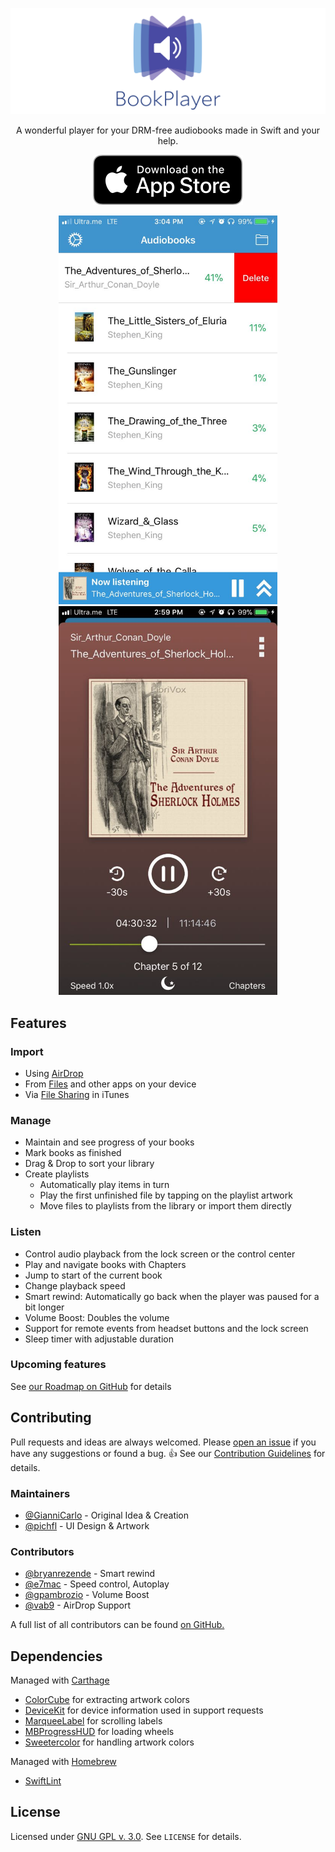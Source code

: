 ![BookPlayer](./.github/readme-header.png)

<p align="center">A wonderful player for your DRM-free audiobooks made in Swift and your help.</p>
<p align="center">
    <a href="https://itunes.apple.com/us/app/bookplayer-audio-book-player/id1138219998?ls=1&amp;mt=8">
        <img src="./.github/app-store-badge.svg" alt="Download on the App Store">
    </a>
</p>
<p align="center">
    <img src="./.github/list_screenshot.png" width="350" />
    <img src="./.github/player_screenshot.png" width="350" />
</p>



## Features

### Import

- Using [AirDrop](https://support.apple.com/en-us/HT204144#receive)
- From [Files](https://support.apple.com/en-us/ht206481) and other apps on your device
- Via [File Sharing](https://support.apple.com/en-us/HT201301) in iTunes

### Manage 

- Maintain and see progress of your books
- Mark books as finished
- Drag & Drop to sort your library
- Create playlists
    - Automatically play items in turn
    - Play the first unfinished file by tapping on the playlist artwork
    - Move files to playlists from the library or import them directly

### Listen

- Control audio playback from the lock screen or the control center
- Play and navigate books with Chapters
- Jump to start of the current book
- Change playback speed
- Smart rewind: Automatically go back when the player was paused for a bit longer
- Volume Boost: Doubles the volume
- Support for remote events from headset buttons and the lock screen
- Sleep timer with adjustable duration

### Upcoming features

See [our Roadmap on GitHub](https://github.com/GianniCarlo/Audiobook-Player/projects/1) for details



## Contributing

Pull requests and ideas are always welcomed. Please [open an issue](https://github.com/GianniCarlo/Audiobook-Player/issues/new) if you have any suggestions or found a bug. 👍 See our [Contribution Guidelines](./CONTRIBUTING.md) for details.

### Maintainers

- [@GianniCarlo](https://github.com/GianniCarlo) - Original Idea & Creation
- [@pichfl](https://github.com/pichfl) - UI Design & Artwork

### Contributors

- [@bryanrezende](https://github.com/bryanrezende) - Smart rewind
- [@e7mac](https://github.com/e7mac) - Speed control, Autoplay
- [@gpambrozio](https://github.com/gpambrozio) - Volume Boost
- [@vab9](https://github.com/vab9) - AirDrop Support

A full list of all contributors can be found [on GitHub.](https://github.com/GianniCarlo/Audiobook-Player/graphs/contributors)



## Dependencies

Managed with [Carthage](https://github.com/Carthage/Carthage)

- [ColorCube](https://github.com/pixelogik/ColorCube) for extracting artwork colors
- [DeviceKit](https://github.com/dennisweissmann/DeviceKit) for device information used in support requests
- [MarqueeLabel](https://github.com/cbpowell/MarqueeLabel) for scrolling labels
- [MBProgressHUD](https://github.com/jdg/MBProgressHUD) for loading wheels
- [Sweetercolor](https://github.com/jathu/sweetercolor) for handling artwork colors

Managed with [Homebrew](https://brew.sh)

- [SwiftLint](https://github.com/realm/SwiftLint)



## License

Licensed under [GNU GPL v. 3.0](https://opensource.org/licenses/GPL-3.0). See `LICENSE` for details.
